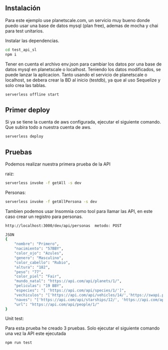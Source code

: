 ## Instalación

Para este ejemplo use planetscale.com, un servicio muy bueno donde puedo usar una base de datos mysql (plan free), ademas de mocha y chai para test unitarios.

Instalar las dependencias.

```sh
cd test_api_sl
npm i
```

Tener en cuenta el archivo env.json para cambiar los datos por una base de datos mysql en planetscale o localhost. Teniendo los datos modificados, se puede lanzar la aplicacion. Tanto usando el servicio de planetscale o localhost, se debera crear la BD al inicio (testdb), ya que al uso Sequelize y solo crea las tablas.

```sh
serverless offline start
```

## Primer deploy

Si ya se tiene la cuenta de aws configurada, ejecutar el siguiente comando. Que subira todo a nuestra cuenta de aws.

```sh
serverless deploy
```

## Pruebas

Podemos realizar nuestra primera prueba de la API

raiz:

```sh
serverless invoke -f getAll -s dev
```

Personas:

```sh
serverless invoke -f getAllPersona -s dev
```
Tambien podemos usar Insomnia como tool para llamar las API, en este caso crear un registro para personas.

```sh
http://localhost:3000/dev/api/personas  metodo: POST

JSON
{
	"nombre": "Primero",
	"nacimiento": "57BBY",
	"color_ojo": "Azules",
	"genero": "Masculino",
	"color_cabello": "Rubio",
	"altura": "182",
	"peso": "77",
	"color_piel": "Fair",
	"mundo_natal": "https://api.com/api/planets/1/",
	"peliculas": "19 BBY",
	"especies": "[ 'https://api.com/api/species/1/']",
	"vechiculos": "['https://api.com/api/vehicles/14/','https://swapi.py4e.com/api/vehicles/30/']",
	"naves": "['https://api.com/api/starships/12/', 'https://api.com/api/starships/22/']",
	"url": "https://api.com/api/people/1/"
}
```

Unit test:

Para esta prueba he creado 3 pruebas. Solo ejecutar el siguiente comando una vez la API este ejecutada

```sh
npm run test
```